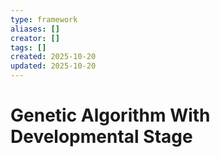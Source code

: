 ```yaml
---
type: framework
aliases: []
creator: []
tags: []
created: 2025-10-20
updated: 2025-10-20
---
```


# Genetic Algorithm With Developmental Stage


